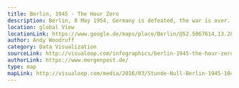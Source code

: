 ```yaml
---
title: Berlin, 1945 - The Hour Zero
description: Berlin, 8 May 1954, Germany is defeated, the war is over. This map visualizes the extend of destruction on this day giving additional information to interesting facts and numbers of this topic. This map is in German. 
location: global View
locationLink: https://www.google.de/maps/place/Berlin/@52.5067614,13.2846509,11z
author: Andy Woodruff
category: Data Visualization
sourceLink: http://visualoop.com/infographics/berlin-1945-the-hour-zero
authorLink: https://www.morgenpost.de/
type: map
mapLink: http://visualoop.com/media/2016/03/Stunde-Null-Berlin-1945-1040x676.jpg
---
```

